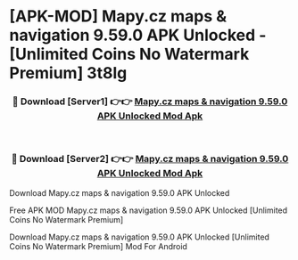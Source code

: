 # [APK-MOD] Mapy.cz  maps & navigation 9.59.0 APK Unlocked - [Unlimited Coins No Watermark Premium] 3t8lg



<div align="center">
<h3>🔴 Download [Server1] 👉👉 <a href="https://momento.my/?title=Mapy.cz__maps_&_navigation_9.59.0_APK_Unlocked">Mapy.cz  maps & navigation 9.59.0 APK Unlocked Mod Apk</a></h3><br>

<h3>🔴 Download [Server2] 👉👉 <a href="https://momento.my/?title=Mapy.cz__maps_&_navigation_9.59.0_APK_Unlocked">Mapy.cz  maps & navigation 9.59.0 APK Unlocked Mod Apk</a></h3>
</div>



Download Mapy.cz  maps & navigation 9.59.0 APK Unlocked 

Free APK MOD Mapy.cz  maps & navigation 9.59.0 APK Unlocked [Unlimited Coins No Watermark Premium]

Download Mapy.cz  maps & navigation 9.59.0 APK Unlocked [Unlimited Coins No Watermark Premium] Mod For Android
